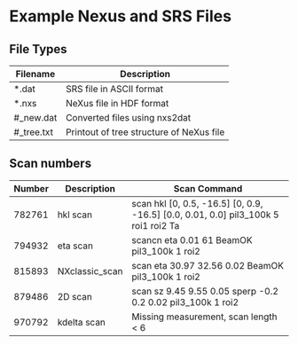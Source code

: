 # Example Nexus and SRS Files

## File Types
| Filename | Description |
| -------- | ----------- |
| *.dat    | SRS file in ASCII format |
| *.nxs    | NeXus file in HDF format |
| #_new.dat | Converted files using nxs2dat |
| #_tree.txt | Printout of tree structure of NeXus file |

## Scan numbers
| Number | Description | Scan Command                                                                        |
|--------|-------------|-------------------------------------------------------------------------------------|
| 782761 | hkl scan    | scan hkl [0, 0.5, -16.5] [0, 0.9, -16.5] [0.0, 0.01, 0.0] pil3_100k 5 roi1 roi2 Ta  |
| 794932 | eta scan    | scancn eta 0.01 61 BeamOK pil3_100k 1 roi2 |
| 815893 | NXclassic_scan | scan eta 30.97 32.56 0.02 BeamOK pil3_100k 1 roi2 |
| 879486 | 2D scan     | scan sz 9.45 9.55 0.05 sperp -0.2 0.2 0.02 pil3_100k 1 roi2 |
| 970792 | kdelta scan | Missing measurement, scan length < 6 |

